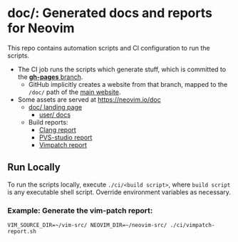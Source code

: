 # doc/: Generated docs and reports for Neovim

This repo contains automation scripts and CI configuration to run the scripts.

- The CI job runs the scripts which generate stuff, which is committed to the
  [**gh-pages** branch](https://github.com/neovim/doc/tree/gh-pages).
    - GitHub implicitly creates a website from that branch, mapped to the
      `/doc/` path of the [main website](https://github.com/neovim/neovim.github.io).
- Some assets are served at https://neovim.io/doc
    - [doc/ landing page](https://neovim.io/doc)
        - [user/ docs](https://neovim.io/doc/user)
    - Build reports:
        - [Clang report](https://neovim.io/doc/reports/clang)
        - [PVS-studio report](https://neovim.io/doc/reports/pvs)
        - [Vimpatch report](https://neovim.io/doc/reports/vimpatch)

## Run Locally

To run the scripts locally, execute `./ci/<build script>`, where `build script`
is any executable shell script. Override environment variables as necessary.

### Example: Generate the vim-patch report:

    VIM_SOURCE_DIR=~/vim-src/ NEOVIM_DIR=~/neovim-src/ ./ci/vimpatch-report.sh
